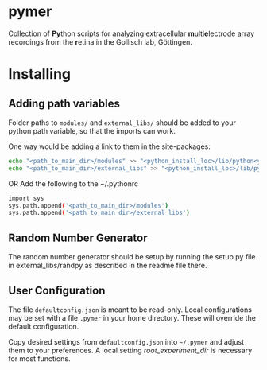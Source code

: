 # pymer
Collection of **Py**thon scripts for analyzing extracellular **m**ulti**e**lectrode
array recordings from the **r**etina in the Gollisch lab, Göttingen.

# Installing
## Adding path variables
Folder paths to `modules/` and `external_libs/` should be added
to your python path variable, so that the imports can work.

One way would be adding a link to them in the site-packages:
```bash
echo "<path_to_main_dir>/modules" >> "<python_install_loc>/lib/python<your_version>/site-packages/modules.pth"
echo "<path_to_main_dir>/external_libs" >> "<python_install_loc>/lib/python<your_version>/site-packages/external_libs.pth"
```

OR
Add the following to the ~/.pythonrc
```bash
import sys
sys.path.append('<path_to_main_dir>/modules')
sys.path.append('<path_to_main_dir>/external_libs')
```

## Random Number Generator
The random number generator should be setup by running the setup.py file in
external_libs/randpy as described in the readme file there.

## User Configuration
The file `defaultconfig.json` is meant to be read-only. Local configurations may be set with a file `.pymer` in your home directory. These will override the default configuration.

Copy desired settings from `defaultconfig.json` into `~/.pymer` and adjust them to your preferences. A local setting *root_experiment_dir* is necessary for most functions.
